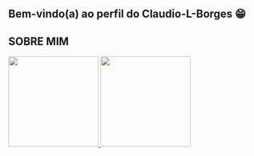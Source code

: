 ## Bem-vindo(a) ao perfil do Claudio-L-Borges 😁

## SOBRE MIM

 <div>
   <a href="https://github.com/Claudio097">
   <img height="180em" src="https://github-readme-stats.vercel.app/api?username=Claudio097&show_icons=true&theme=dracula&include_all_commits=true&count_private=true"/>
   <img height="180em" src="https://github-readme-stats.vercel.app/api/top-langs/?username=Claudio097&layout=compact&langs_count=6&theme=dracula"/>
</div> 
